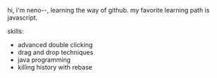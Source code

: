hi, i'm neno--, learning the way of github.
my favorite learning path is javascript.

skills:
* advanced double clicking
* drag and drop techniques
* java programming
* killing history with rebase
